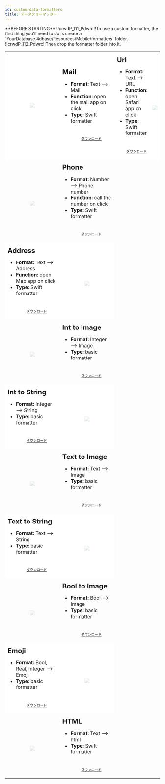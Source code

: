 ```yaml
---
id: custom-data-formatters
title: データフォーマッター
---
```



<div markdown="1" class = "tips">
**BEFORE STARTING**
!!crwdP_111_Pdwrc!!To use a custom formatter, the first thing you'll need to do is create a `YourDatabase.4dbase/Resources/Mobile/formatters` folder.
!!crwdP_112_Pdwrc!!Then drop the formatter folder into it.
</div>

<div markdown="1" style="height: auto;">
<table> <col width="50%"> <col width="50%"> 
  
  <td style="height: auto; vertical-align: middle;text-align: center; border-color: #FFFFFF;background-color: #FFFFFF"> <img style="max-height: 300px; opacity: 0.2" src="https://raw.githubusercontent.com/4d-for-ios/formatter-Mail/master/formatter.png" /> </td> <td style="height: auto; vertical-align: middle;border-color: #FFFFFF;background-color: #FFFFFF"> <h1 style="margin-top: 10px; font-size:22px">Mail</h1> <ul style="font-size:16px"> <li><strong>Format:</strong> Text ⟶ Mail</li> <li><strong>Function:</strong> open the mail app on click</li> <li><strong>Type:</strong> Swift formatter</li> 
  
  <div markdown="1" style="text-align: center; margin-top: 40px;">
    <a class="button" style="width: 50%; font-size: 11px" href="https://github.com/4d-for-ios/formatter-Mail/releases/latest/download/formatter-Mail.zip">ダウンロード</a>
  </div></td> 
  
  <td style="height: auto; vertical-align: middle;border-color: #FFFFFF;background-color: #FFFFFF"> <h1 style="margin-top: 10px; font-size:22px">Url</h1> <ul style="font-size:16px"> <li><strong>Format:</strong> Text ⟶ URL</li> <li><strong>Function:</strong> open Safari app on click</li> <li><strong>Type:</strong> Swift formatter</li> 
  
  <div markdown="1" style="text-align: center; margin-top: 40px;">
    <a class="button" style="width: 50%; font-size: 11px" href="https://github.com/4d-for-ios/formatter-Url/releases/latest/download/formatter-Url.zip">ダウンロード</a>
  </div></td> <td style="height: auto; vertical-align: middle;text-align: center; border-color: #FFFFFF;background-color: #FFFFFF"></p>
        <img style="max-height: 300px; opacity: 0.2" src="https://raw.githubusercontent.com/4d-for-ios/formatter-Url/master/formatter.png" />
      </td> </tr> 
  
  <td style="height: auto; vertical-align: middle;text-align: center; border-color: #FFFFFF"></p>
        <img style="max-height: 300px; opacity: 0.2" src="https://raw.githubusercontent.com/4d-for-ios/formatter-Phone/master/formatter.png" />
      </td> <td style="height: auto; vertical-align: middle;border-color: #FFFFFF"> <h1 style="margin-top: 10px; font-size:22px">Phone</h1> <ul style="font-size:16px"> <li><strong>Format:</strong> Number ⟶ Phone number</li> <li><strong>Function:</strong> call the number on click</li> <li><strong>Type:</strong> Swift formatter</li> 
  
  <div markdown="1" style="text-align: center; margin-top: 40px;">
    <a class="button" style="width: 50%; font-size: 11px" href="https://github.com/4d-for-ios/formatter-Phone/releases/latest/download/formatter-Phone.zip">ダウンロード</a>
  </div></td> </tr> 
  
  <td style="height: auto; vertical-align: middle;border-color: #FFFFFF;background-color: #FFFFFF"> <h1 style="margin-top: 10px; font-size:22px">Address</h1> <ul style="font-size:16px"> <li><strong>Format:</strong> Text ⟶ Address</li> <li><strong>Function:</strong> open Map app on click</li> <li><strong>Type:</strong> Swift formatter</li> 
  
  <div markdown="1" style="text-align: center; margin-top: 40px;">
    <a class="button" style="width: 50%; font-size: 11px" href="https://github.com/4d-for-ios/formatter-Address/releases/latest/download/formatter-Address.zip">ダウンロード</a>
  </div></td> <td style="height: auto; vertical-align: middle;text-align: center; border-color: #FFFFFF;background-color: #FFFFFF"></p>
        <img style="max-height: 300px; opacity: 0.2" src="https://raw.githubusercontent.com/4d-for-ios/formatter-Address/master/formatter.png" />
      </td> </tr> 
  
  <td style="height: auto; vertical-align: middle;text-align: center; border-color: #FFFFFF"></p>
                <img style="max-height: 300px; opacity: 0.2" src="https://raw.githubusercontent.com/4d-for-ios/formatter-IntegerToImage/master/formatter.png" />
      </td> <td style="height: auto; vertical-align: middle;border-color: #FFFFFF"> <h1 style="margin-top: 10px; font-size:22px">Int to Image</h1> <ul style="font-size:16px"> <li><strong>Format:</strong> Integer ⟶ Image</li> <li><strong>Type:</strong> basic formatter</li> 
  
  <div markdown="1" style="text-align: center; margin-top: 40px;">
    <a class="button" style="width: 50%; font-size: 11px" href="https://github.com/4d-for-ios/formatter-IntegerToImage/releases/latest/download/formatter-IntegerToImage.zip">ダウンロード</a>
  </div></td> </tr> 
  
  <td style="height: auto; vertical-align: middle;border-color: #FFFFFF;background-color: #FFFFFF"> <h1 style="margin-top: 10px; font-size:22px">Int to String</h1> <ul style="font-size:16px"> <li><strong>Format:</strong> Integer ⟶ String</li> <li><strong>Type:</strong> basic formatter</li> 
  
  <div markdown="1" style="text-align: center; margin-top: 40px;">
    <a class="button" style="width: 50%; font-size: 11px" href="https://github.com/4d-for-ios/formatter-IntToString/releases/latest/download/formatter-IntToString.zip">ダウンロード</a>
  </div></td> <td style="height: auto; vertical-align: middle;text-align: center; border-color: #FFFFFF;background-color: #FFFFFF"></p>
        <img style="max-height: 300px; opacity: 0.2" src="https://raw.githubusercontent.com/4d-for-ios/formatter-IntToString/master/formatter.png" />
      </td> </tr> 
  
  <td style="height: auto; vertical-align: middle;text-align: center; border-color: #FFFFFF"></p>
        <img style="max-height: 300px; opacity: 0.2" src="https://raw.githubusercontent.com/4d-for-ios/formatter-TextToImage/master/formatter.png" />
      </td> <td style="height: auto; vertical-align: middle;border-color: #FFFFFF"> <h1 style="margin-top: 10px; font-size:22px">Text to Image</h1> <ul style="font-size:16px"> <li><strong>Format:</strong> Text ⟶ Image</li> <li><strong>Type:</strong> basic formatter</li> 
  
  <div markdown="1" style="text-align: center; margin-top: 40px;">
    <a class="button" style="width: 50%; font-size: 11px" href="https://github.com/4d-for-ios/formatter-TextToImage/releases/latest/download/formatter-TextToImage.zip">ダウンロード</a>
  </div></td> </tr> 
  
  <td style="height: auto; vertical-align: middle;border-color: #FFFFFF;background-color: #FFFFFF"> <h1 style="margin-top: 10px; font-size:22px">Text to String</h1> <ul style="font-size:16px"> <li><strong>Format:</strong> Text ⟶ String</li> <li><strong>Type:</strong> basic formatter</li> 
  
  <div markdown="1" style="text-align: center; margin-top: 40px;">
    <a class="button" style="width: 50%; font-size: 11px" href="https://github.com/4d-for-ios/formatter-TextToString/releases/latest/download/formatter-TextToString.zip">ダウンロード</a>
  </div></td> <td style="height: auto; vertical-align: middle;text-align: center; border-color: #FFFFFF;background-color: #FFFFFF"></p>
        <img style="max-height: 300px; opacity: 0.2" src="https://raw.githubusercontent.com/4d-for-ios/formatter-TextToString/master/formatter.png" />
      </td> </tr> 
  
  <td style="height: auto; vertical-align: middle;text-align: center; border-color: #FFFFFF"></p>
        <img style="max-height: 300px; opacity: 0.2" src="https://raw.githubusercontent.com/4d-for-ios/formatter-BoolToImage/master/formatter.png" />
      </td> <td style="height: auto; vertical-align: middle;border-color: #FFFFFF"> <h1 style="margin-top: 10px; font-size:22px">Bool to Image</h1> <ul style="font-size:16px"> <li><strong>Format:</strong> Bool ⟶ Image</li> <li><strong>Type:</strong> basic formatter</li> 
  
  <div markdown="1" style="text-align: center; margin-top: 40px;">
    <a class="button" style="width: 50%; font-size: 11px" href="https://github.com/4d-for-ios/formatter-BoolToImage/releases/latest/download/formatter-BoolToImage.zip">ダウンロード</a>
  </div></td> </tr> 
  
  <td style="height: auto; vertical-align: middle;border-color: #FFFFFF;background-color: #FFFFFF"> <h1 style="margin-top: 10px; font-size:22px">Emoji</h1> <ul style="font-size:16px"> <li><strong>Format:</strong> Bool, Real, Integer ⟶ Emoji</li> <li><strong>Type:</strong> basic formatter</li> 
  
  <div markdown="1" style="text-align: center; margin-top: 40px;">
    <a class="button" style="width: 50%; font-size: 11px" href="https://github.com/4d-for-ios/formatter-Emoji/releases/latest/download/formatter-Emoji.zip">ダウンロード</a>
  </div></td> <td style="height: auto; vertical-align: middle;text-align: center; border-color: #FFFFFF;background-color: #FFFFFF"></p>
        <img style="max-height: 300px; opacity: 0.2" src="https://raw.githubusercontent.com/4d-for-ios/formatter-Emoji/master/formatter.png" />
      </td> </tr> 
  
  <td style="height: auto; vertical-align: middle;text-align: center; border-color: #FFFFFF"></p>
        <img style="max-height: 300px; opacity: 0.2" src="https://raw.githubusercontent.com/4d-for-ios/formatter-HTML/master/formatter.png" />
      </td> <td style="height: auto; vertical-align: middle;border-color: #FFFFFF"> <h1 style="margin-top: 10px; font-size:22px">HTML</h1> <ul style="font-size:16px"> <li><strong>Format:</strong> Text ⟶ html</li> <li><strong>Type:</strong> Swift formatter</li> 
  
  <div markdown="1" style="text-align: center; margin-top: 40px;">
    <a class="button" style="width: 50%; font-size: 11px" href="https://github.com/4d-for-ios/formatter-HTML/releases/latest/download/formatter-HTML.zip">ダウンロード</a>
  </div></td> </tr> </table></div>